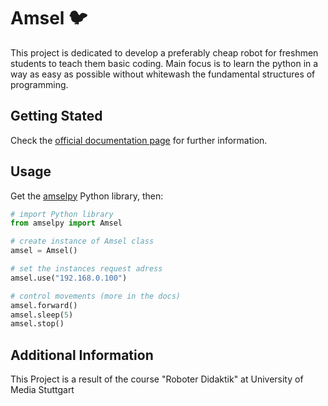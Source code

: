 # Amsel :bird:
This project is dedicated to develop a preferably cheap robot for freshmen students to teach them basic coding. Main focus is to learn the python in a way as easy as possible without whitewash the fundamental structures of programming.

## Getting Stated
Check the [official documentation page](https://moritzgvt.github.io/amsel/) for further information.

## Usage
Get the [amselpy](https://github.com/moritzgvt/amselpy) Python library, then:
``` python
# import Python library
from amselpy import Amsel

# create instance of Amsel class
amsel = Amsel()

# set the instances request adress
amsel.use("192.168.0.100")

# control movements (more in the docs)
amsel.forward()
amsel.sleep(5)
amsel.stop()
```

## Additional Information
This Project is a result of the course "Roboter Didaktik" at University of Media Stuttgart

